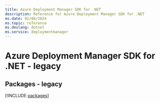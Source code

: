 ```yaml
---
title: Azure Deployment Manager SDK for .NET
description: Reference for Azure Deployment Manager SDK for .NET
ms.date: 02/08/2024
ms.topic: reference
ms.devlang: dotnet
ms.service: deploymentmanager
---
```

# Azure Deployment Manager SDK for .NET - legacy
## Packages - legacy
[!INCLUDE [packages](deployment-manager-index.md)]